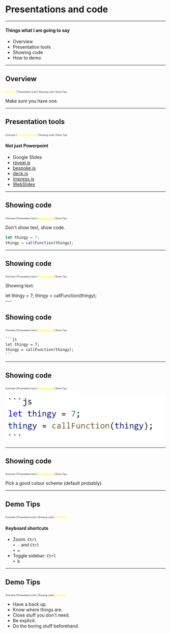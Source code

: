 # Presentations and code

---

#### Things what I am going to say

* Overview
* Presentation tools
* Showing code
* How to demo

---

## Overview
<span style="font-size: .5em"><span style="color: yellow">**Overview**</span> | Presentation tools | Showing code  | Demo Tips</span>

Make sure you have one.

---

## Presentation tools
<span style="font-size: .5em">Overview | <span style="color: yellow">**Presentation tools**</span> | Showing code  | Demo Tips</span>

#### Not just Powerpoint

* Google Slides
* [reveal.js](https://github.com/lic-nz/reveal.js)
* [bespoke.js](markdalgleish.com/projects/bespoke.js/)
* [deck.js](http://imakewebthings.com/deck.js/)
* [impress.js](https://impress.js.org)
* [WebSlides](https://webslides.tv)

---

## Showing code
<span style="font-size: .5em">Overview | Presentation tools | <span style="color: yellow">**Showing code**</span>  | Demo Tips</span>

Don't show text, show code.

```js
let thingy = 7;
thingy = callFunction(thingy);
```
---

## Showing code
<span style="font-size: .5em">Overview | Presentation tools | <span style="color: yellow">**Showing code**</span>  | Demo Tips</span>

Showing text:

<div style="text-align: left; padding-left 20%">
let thingy = 7;  
thingy = callFunction(thingy);
</div>
---

## Showing code
<span style="font-size: .5em">Overview | Presentation tools | <span style="color: yellow">**Showing code**</span>  | Demo Tips</span>

    ```js
    let thingy = 7;
    thingy = callFunction(thingy);
    ```

---

## Showing code
<span style="font-size: .5em">Overview | Presentation tools | <span style="color: yellow">**Showing code**</span>  | Demo Tips</span>

![A picture of some code](./slides/images/showing_code.png "A picture of some code")

---

## Showing code
<span style="font-size: .5em">Overview | Presentation tools | <span style="color: yellow">**Showing code**</span>  | Demo Tips</span>

Pick a good colour scheme (default probably).

---

## Demo Tips
<span style="font-size: .5em">Overview | Presentation tools | Showing code  | <span style="color: yellow">**Demo Tips**</span></span>

#### Keyboard shortcuts
* Zoom: <code style="background-color: white; color: black; border-radius: 50px;">Ctrl + -</code> and <code style="background-color: white; color: black; border-radius: 50px;">Ctrl + =</code>  
* Toggle sidebar: <code style="background-color: white; color: black; border-radius: 50px;">Ctrl + b</code>

---

## Demo Tips
<span style="font-size: .5em">Overview | Presentation tools | Showing code  | <span style="color: yellow">**Demo Tips**</span></span>

* Have a back up.
* Know where things are.
* Close stuff you don't need.
* Be explicit.
* Do the boring stuff beforehand.